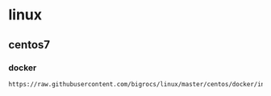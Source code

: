# linux

## centos7
### docker
```
https://raw.githubusercontent.com/bigrocs/linux/master/centos/docker/install.sh
```
